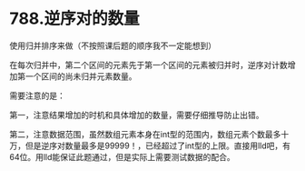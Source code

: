788.逆序对的数量
==
使用归并排序来做（不按照课后题的顺序我不一定能想到）

在每次归并中，第二个区间的元素先于第一个区间的元素被归并时，逆序对计数增加第一个区间的尚未归并元素数量。

需要注意的是：

第一，注意结果增加的时机和具体增加的数量，需要仔细推导防止出错。

第二，注意数据范围，虽然数组元素本身在int型的范围内，数组元素个数最多十万，但是逆序对数量最多是99999！，已经超过了int型的上限。直接用lld吧，有64位。用lld能保证此题通过，但是实际上需要测试数据的配合。